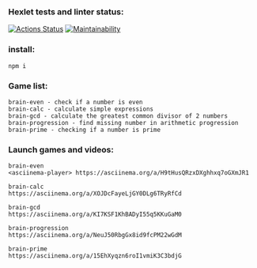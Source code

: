 ### Hexlet tests and linter status:

[![Actions Status](https://github.com/runabal/frontend-project-lvl1/workflows/hexlet-check/badge.svg)](https://github.com/runabal/frontend-project-lvl1/actions)
[![Maintainability](https://api.codeclimate.com/v1/badges/ba8376bf451401f7ec34/maintainability)](https://codeclimate.com/github/runabal/frontend-project-lvl1/maintainability)
### install:
```
npm i
```
### Game list:
```
brain-even - check if a number is even
brain-calc - calculate simple expressions
brain-gcd - calculate the greatest common divisor of 2 numbers
brain-progression - find missing number in arithmetic progression
brain-prime - checking if a number is prime
```
### Launch games and videos:
```
brain-even
<asciinema-player> https://asciinema.org/a/H9tHusQRzxDXghhxq7oGXmJR1

brain-calc
https://asciinema.org/a/XOJDcFayeLjGY0DLg6TRyRfCd

brain-gcd
https://asciinema.org/a/KI7KSF1KhBADyI55q5KKuGaM0

brain-progression
https://asciinema.org/a/NeuJ50RbgGx8id9fcPM22wGdM

brain-prime
https://asciinema.org/a/15EhXyqzn6roI1vmiK3C3bdjG
```
